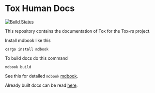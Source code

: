 # Tox Human Docs

[![Build Status](https://travis-ci.com/tox-rs/book.svg?branch=master)](https://travis-ci.com/tox-rs/book)

This repository contains the documentation of Tox for the Tox-rs project.

Install mdbook like this

`cargo install mdbook`

To build docs do this command

`mdbook build`

See this for detailed `mdbook` [mdbook](https://github.com/rust-lang-nursery/mdBook).

Already built docs can be read [here](https://tox-rs.github.io/book/).
